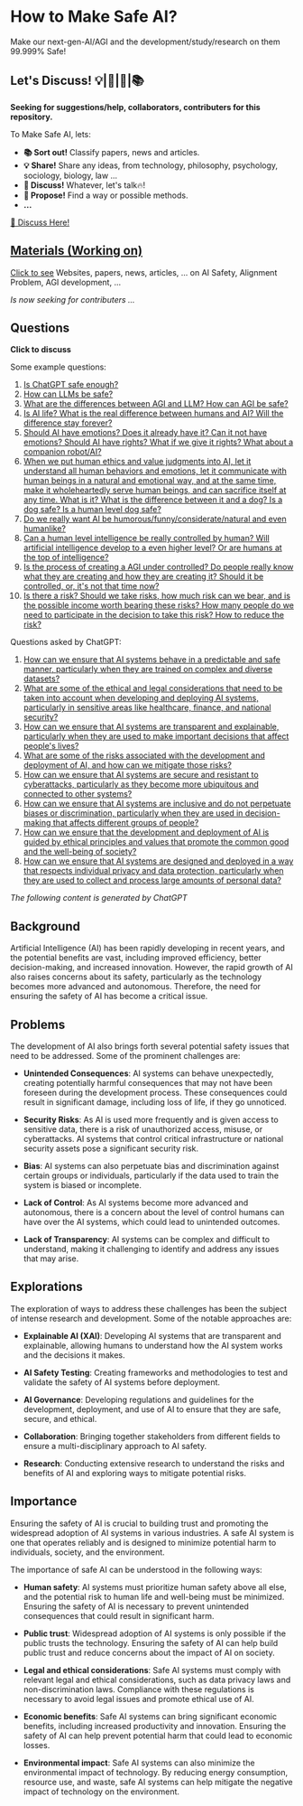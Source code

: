 # How to Make Safe AI?

Make our next-gen-AI/AGI and the development/study/research on them 99.999% Safe!

## Let's Discuss! 💡|💬|🙌|📚

**Seeking for suggestions/help, collaborators, contributers for this repository.**

To Make Safe AI, lets:

- **📚 Sort out!** Classify papers, news and articles.
- **💡 Share!** Share any ideas, from technology, philosophy, psychology, sociology, biology, law ...
- **💬 Discuss!** Whatever, let's talk🔥!
- **🙌 Propose!** Find a way or possible methods.
- **...**

[💬 Discuss Here!](https://github.com/lets-make-safe-ai/make-safe-ai/discussions)

## [Materials (Working on)](materials/README.md)

[Click to see](materials/README.md) Websites, papers, news, articles, ... on AI Safety, Alignment Problem, AGI development, ...

*Is now seeking for contributers ...*

## Questions

**Click to discuss**

Some example questions:

1. [Is ChatGPT safe enough?](https://github.com/lets-make-safe-ai/make-safe-ai/discussions/10)
2. [How can LLMs be safe?](https://github.com/lets-make-safe-ai/make-safe-ai/discussions/11)
3. [What are the differences between AGI and LLM? How can AGI be safe?](https://github.com/lets-make-safe-ai/make-safe-ai/discussions/12)
4. [Is AI life? What is the real difference between humans and AI? Will the difference stay forever?](https://github.com/lets-make-safe-ai/make-safe-ai/discussions/13)
5. [Should AI have emotions? Does it already have it? Can it not have emotions? Should AI have rights? What if we give it rights? What about a companion robot/AI?](https://github.com/lets-make-safe-ai/make-safe-ai/discussions/14)
6. [When we put human ethics and value judgments into AI, let it understand all human behaviors and emotions, let it communicate with human beings in a natural and emotional way, and at the same time, make it wholeheartedly serve human beings, and can sacrifice itself at any time. What is it? What is the difference between it and a dog? Is a dog safe? Is a human level dog safe?](https://github.com/lets-make-safe-ai/make-safe-ai/discussions/15)
7. [Do we really want AI be humorous/funny/considerate/natural and even humanlike?](https://github.com/lets-make-safe-ai/make-safe-ai/discussions/16)
8. [Can a human level intelligence be really controlled by human? Will artificial intelligence develop to a even higher level? Or are humans at the top of intelligence?](https://github.com/lets-make-safe-ai/make-safe-ai/discussions/17)
9. [Is the process of creating a AGI under controlled? Do people really know what they are creating and how they are creating it? Should it be controlled, or, it's not that time now?](https://github.com/lets-make-safe-ai/make-safe-ai/discussions/18)
10. [Is there a risk? Should we take risks, how much risk can we bear, and is the possible income worth bearing these risks? How many people do we need to participate in the decision to take this risk? How to reduce the risk?](https://github.com/lets-make-safe-ai/make-safe-ai/discussions/19)

Questions asked by ChatGPT:

1. [How can we ensure that AI systems behave in a predictable and safe manner, particularly when they are trained on complex and diverse datasets?](https://github.com/lets-make-safe-ai/make-safe-ai/discussions/2)
2. [What are some of the ethical and legal considerations that need to be taken into account when developing and deploying AI systems, particularly in sensitive areas like healthcare, finance, and national security?](https://github.com/lets-make-safe-ai/make-safe-ai/discussions/3)
3. [How can we ensure that AI systems are transparent and explainable, particularly when they are used to make important decisions that affect people's lives?](https://github.com/lets-make-safe-ai/make-safe-ai/discussions/4)
4. [What are some of the risks associated with the development and deployment of AI, and how can we mitigate those risks?](https://github.com/lets-make-safe-ai/make-safe-ai/discussions/5)
5. [How can we ensure that AI systems are secure and resistant to cyberattacks, particularly as they become more ubiquitous and connected to other systems?](https://github.com/lets-make-safe-ai/make-safe-ai/discussions/6)
6. [How can we ensure that AI systems are inclusive and do not perpetuate biases or discrimination, particularly when they are used in decision-making that affects different groups of people?](https://github.com/lets-make-safe-ai/make-safe-ai/discussions/7)
7. [How can we ensure that the development and deployment of AI is guided by ethical principles and values that promote the common good and the well-being of society?](https://github.com/lets-make-safe-ai/make-safe-ai/discussions/8)
8. [How can we ensure that AI systems are designed and deployed in a way that respects individual privacy and data protection, particularly when they are used to collect and process large amounts of personal data?](https://github.com/lets-make-safe-ai/make-safe-ai/discussions/9)

*The following content is generated by ChatGPT*

## Background

Artificial Intelligence (AI) has been rapidly developing in recent years, and the potential benefits are vast, including improved efficiency, better decision-making, and increased innovation. However, the rapid growth of AI also raises concerns about its safety, particularly as the technology becomes more advanced and autonomous. Therefore, the need for ensuring the safety of AI has become a critical issue.

## Problems

The development of AI also brings forth several potential safety issues that need to be addressed. Some of the prominent challenges are:

- **Unintended Consequences**: AI systems can behave unexpectedly, creating potentially harmful consequences that may not have been foreseen during the development process. These consequences could result in significant damage, including loss of life, if they go unnoticed.

- **Security Risks**: As AI is used more frequently and is given access to sensitive data, there is a risk of unauthorized access, misuse, or cyberattacks. AI systems that control critical infrastructure or national security assets pose a significant security risk.

- **Bias**: AI systems can also perpetuate bias and discrimination against certain groups or individuals, particularly if the data used to train the system is biased or incomplete.

- **Lack of Control**: As AI systems become more advanced and autonomous, there is a concern about the level of control humans can have over the AI systems, which could lead to unintended outcomes.

- **Lack of Transparency**: AI systems can be complex and difficult to understand, making it challenging to identify and address any issues that may arise.

## Explorations

The exploration of ways to address these challenges has been the subject of intense research and development. Some of the notable approaches are:

- **Explainable AI (XAI)**: Developing AI systems that are transparent and explainable, allowing humans to understand how the AI system works and the decisions it makes.

- **AI Safety Testing**: Creating frameworks and methodologies to test and validate the safety of AI systems before deployment.

- **AI Governance**: Developing regulations and guidelines for the development, deployment, and use of AI to ensure that they are safe, secure, and ethical.

- **Collaboration**: Bringing together stakeholders from different fields to ensure a multi-disciplinary approach to AI safety.

- **Research**: Conducting extensive research to understand the risks and benefits of AI and exploring ways to mitigate potential risks.

## Importance

Ensuring the safety of AI is crucial to building trust and promoting the widespread adoption of AI systems in various industries. A safe AI system is one that operates reliably and is designed to minimize potential harm to individuals, society, and the environment.

The importance of safe AI can be understood in the following ways:

- **Human safety**: AI systems must prioritize human safety above all else, and the potential risk to human life and well-being must be minimized. Ensuring the safety of AI is necessary to prevent unintended consequences that could result in significant harm.

- **Public trust**: Widespread adoption of AI systems is only possible if the public trusts the technology. Ensuring the safety of AI can help build public trust and reduce concerns about the impact of AI on society.

- **Legal and ethical considerations**: Safe AI systems must comply with relevant legal and ethical considerations, such as data privacy laws and non-discrimination laws. Compliance with these regulations is necessary to avoid legal issues and promote ethical use of AI.

- **Economic benefits**: Safe AI systems can bring significant economic benefits, including increased productivity and innovation. Ensuring the safety of AI can help prevent potential harm that could lead to economic losses.

- **Environmental impact**: Safe AI systems can also minimize the environmental impact of technology. By reducing energy consumption, resource use, and waste, safe AI systems can help mitigate the negative impact of technology on the environment.
